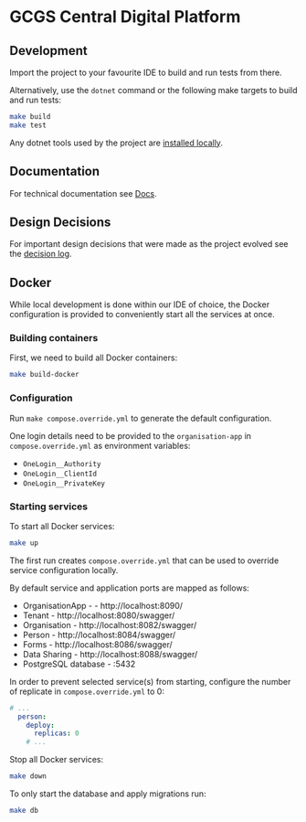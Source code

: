 # GCGS Central Digital Platform

## Development

Import the project to your favourite IDE to build and run tests from there.

Alternatively, use the `dotnet` command or the following make targets to build and run tests:

```bash
make build
make test
```

Any dotnet tools used by the project are [installed locally](https://learn.microsoft.com/en-us/dotnet/core/tools/global-tools#install-a-local-tool).

## Documentation

For technical documentation see [Docs](docs/index.adoc).

## Design Decisions

For important design decisions that were made as the project evolved see the [decision log](docs/decisions/index.adoc).

## Docker

While local development is done within our IDE of choice, the Docker configuration is provided to conveniently start
all the services at once.

### Building containers

First, we need to build all Docker containers:

```bash
make build-docker
```

### Configuration

Run `make compose.override.yml` to generate the default configuration.

One login details need to be provided to the `organisation-app` in `compose.override.yml` as environment variables:

* `OneLogin__Authority`
* `OneLogin__ClientId`
* `OneLogin__PrivateKey`

### Starting services

To start all Docker services:

```bash
make up
```

The first run creates `compose.override.yml` that can be used to override service configuration locally.

By default service and application ports are mapped as follows:

* OrganisationApp - - http://localhost:8090/
* Tenant - http://localhost:8080/swagger/
* Organisation - http://localhost:8082/swagger/
* Person - http://localhost:8084/swagger/
* Forms - http://localhost:8086/swagger/
* Data Sharing - http://localhost:8088/swagger/
* PostgreSQL database - :5432

In order to prevent selected service(s) from starting, configure the number of replicate in `compose.override.yml` to 0:

```yaml
# ...
  person:
    deploy:
      replicas: 0
    # ...
```

Stop all Docker services:

```bash
make down
```

To only start the database and apply migrations run:


```bash
make db
```


